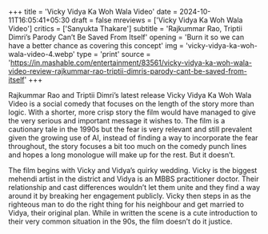 +++
title = 'Vicky Vidya Ka Woh Wala Video'
date = 2024-10-11T16:05:41+05:30
draft = false
mreviews = ['Vicky Vidya Ka Woh Wala Video']
critics = ['Sanyukta Thakare']
subtitle = 'Rajkummar Rao, Triptii Dimri’s Parody Can’t Be Saved From Itself'
opening = 'Burn it so we can have a better chance as covering this concept'
img = 'vicky-vidya-ka-woh-wala-video-4.webp'
type = 'print'
source = 'https://in.mashable.com/entertainment/83561/vicky-vidya-ka-woh-wala-video-review-rajkummar-rao-triptii-dimris-parody-cant-be-saved-from-itself'
+++

Rajkummar Rao and Triptii Dimri’s latest release Vicky Vidya Ka Woh Wala Video is a social comedy that focuses on the length of the story more than logic. With a shorter, more crisp story the film would have managed to give the very serious and important message it wishes to. The film is a cautionary tale in the 1990s but the fear is very relevant and still prevalent given the growing use of AI, instead of finding a way to incorporate the fear throughout, the story focuses a bit too much on the comedy punch lines and hopes a long monologue will make up for the rest. But it doesn’t.

The film begins with Vicky and Vidya’s quirky wedding. Vicky is the biggest mehendi artist in the district and Vidya is an MBBS practitioner doctor. Their relationship and cast differences wouldn’t let them unite and they find a way around it by breaking her engagement publicly. Vicky then steps in as the righteous man to do the right thing for his neighbour and get married to Vidya, their original plan. While in written the scene is a cute introduction to their very common situation in the 90s, the film doesn’t do it justice.
